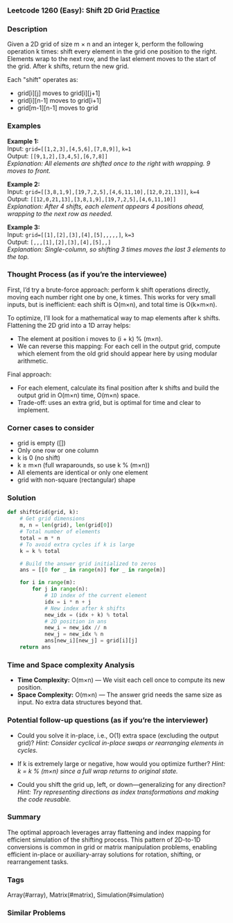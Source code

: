 ### Leetcode 1260 (Easy): Shift 2D Grid [Practice](https://leetcode.com/problems/shift-2d-grid)

### Description  
Given a 2D grid of size m × n and an integer k, perform the following operation k times: shift every element in the grid one position to the right. Elements wrap to the next row, and the last element moves to the start of the grid. After k shifts, return the new grid.

Each "shift" operates as:
- grid[i][j] moves to grid[i][j+1]
- grid[i][n-1] moves to grid[i+1]
- grid[m-1][n-1] moves to grid

### Examples  

**Example 1:**  
Input: `grid=[[1,2,3],[4,5,6],[7,8,9]]`, `k=1`  
Output: `[[9,1,2],[3,4,5],[6,7,8]]`  
*Explanation: All elements are shifted once to the right with wrapping. 9 moves to front.*

**Example 2:**  
Input: `grid=[[3,8,1,9],[19,7,2,5],[4,6,11,10],[12,0,21,13]]`, `k=4`  
Output: `[[12,0,21,13],[3,8,1,9],[19,7,2,5],[4,6,11,10]]`  
*Explanation: After 4 shifts, each element appears 4 positions ahead, wrapping to the next row as needed.*

**Example 3:**  
Input: `grid=[[1],[2],[3],[4],[5],,,,,]`, `k=3`  
Output: `[,,,[1],[2],[3],[4],[5],,]`  
*Explanation: Single-column, so shifting 3 times moves the last 3 elements to the top.*

### Thought Process (as if you’re the interviewee)  
First, I’d try a brute-force approach: perform k shift operations directly, moving each number right one by one, k times. This works for very small inputs, but is inefficient: each shift is O(m×n), and total time is O(k×m×n).

To optimize, I’ll look for a mathematical way to map elements after k shifts. Flattening the 2D grid into a 1D array helps:
- The element at position i moves to (i + k) % (m×n).
- We can reverse this mapping: For each cell in the output grid, compute which element from the old grid should appear here by using modular arithmetic.

Final approach:
- For each element, calculate its final position after k shifts and build the output grid in O(m×n) time, O(m×n) space.
- Trade-off: uses an extra grid, but is optimal for time and clear to implement.

### Corner cases to consider  
- grid is empty ([])
- Only one row or one column
- k is 0 (no shift)
- k ≥ m×n (full wraparounds, so use k % (m×n))
- All elements are identical or only one element
- grid with non-square (rectangular) shape

### Solution

```python
def shiftGrid(grid, k):
    # Get grid dimensions
    m, n = len(grid), len(grid[0])
    # Total number of elements
    total = m * n
    # To avoid extra cycles if k is large
    k = k % total

    # Build the answer grid initialized to zeros
    ans = [[0 for _ in range(n)] for _ in range(m)]

    for i in range(m):
        for j in range(n):
            # 1D index of the current element
            idx = i * n + j
            # New index after k shifts
            new_idx = (idx + k) % total
            # 2D position in ans
            new_i = new_idx // n
            new_j = new_idx % n
            ans[new_i][new_j] = grid[i][j]
    return ans
```

### Time and Space complexity Analysis  

- **Time Complexity:** O(m×n) — We visit each cell once to compute its new position.
- **Space Complexity:** O(m×n) — The answer grid needs the same size as input. No extra data structures beyond that.

### Potential follow-up questions (as if you’re the interviewer)  

- Could you solve it in-place, i.e., O(1) extra space (excluding the output grid)?
  *Hint: Consider cyclical in-place swaps or rearranging elements in cycles.*

- If k is extremely large or negative, how would you optimize further?
  *Hint: k = k % (m×n) since a full wrap returns to original state.*

- Could you shift the grid up, left, or down—generalizing for any direction?
  *Hint: Try representing directions as index transformations and making the code reusable.*

### Summary
The optimal approach leverages array flattening and index mapping for efficient simulation of the shifting process. This pattern of 2D-to-1D conversions is common in grid or matrix manipulation problems, enabling efficient in-place or auxiliary-array solutions for rotation, shifting, or rearrangement tasks.

### Tags
Array(#array), Matrix(#matrix), Simulation(#simulation)

### Similar Problems
